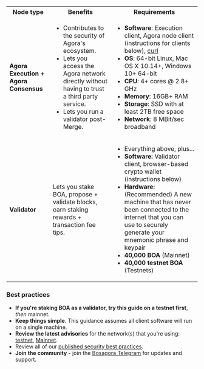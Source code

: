 <table>
    <tr>
        <th style={{minWidth: 180 + 'px'}}>Node type</th>
        <th>Benefits</th>
        <th>Requirements</th>
    </tr>
    <tr>
      <td><strong>Agora Execution + Agora Consensus</strong></td>
      <td>
      <ul>
        <li>Contributes to the security of Agora's ecosystem.</li>
        <li>Lets you access the Agora network directly without having to trust a third party service.</li>
        <li>Lets you run a validator post-Merge.</li>
      </ul>
      </td>
      <td>
        <ul>
          <li><strong>Software</strong>: Execution client, Agora node client (instructions for clients below), <a href='https://curl.se/download.html'>curl</a></li>
          <li><strong>OS</strong>: 64-bit Linux, Mac OS X 10.14+, Windows 10+ 64-bit</li>
          <li><strong>CPU</strong>: 4+ cores @ 2.8+ GHz</li>
          <li><strong>Memory</strong>: 16GB+ RAM</li>
          <li><strong>Storage</strong>: SSD with at least 2TB free space</li>
          <li><strong>Network</strong>: 8 MBit/sec broadband</li>
        </ul>
      </td>
    </tr>
    <tr>
        <td><strong>Validator</strong></td>
        <td>
        Lets you stake BOA, propose + validate blocks, earn staking rewards + transaction fee tips.
        </td>
        <td>
          <ul>
            <li>Everything above, plus...</li>
            <li><strong>Software:</strong> Validator client, browser-based crypto wallet (instructions below)</li>
            <li><strong>Hardware:</strong> (Recommended) A new machine that has never been connected to the internet that you can use to securely generate your mnemonic phrase and keypair</li>
            <li><strong>40,000 BOA</strong> (Mainnet)</li>
            <li><strong>40,000 testnet BOA</strong> (Testnets)</li>
          </ul>
        </td>
    </tr>
</table>

<div class='hidden-in-mergeprep-guide'>

### Best practices

- **If you're staking BOA as a validator, try this guide on a testnet first**, *then* mainnet.
- **Keep things simple**. This guidance assumes all client software will run on a single machine.
- **Review the latest advisories** for the network(s) that you're using: [testnet](https://testnet-agora-staking.bosagora.org), [Mainnet](https://agora-staking.bosagora.org).
- Review all of our [published security best practices](/docs/security-best-practices).
- **Join the community** - join the [Bosagora Telegram](https://t.me/bosagora_eng) for updates and support.

</div>
